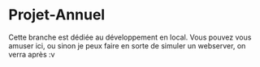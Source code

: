 # Projet-Annuel

Cette branche est dédiée au développement en local. Vous pouvez vous amuser ici, ou sinon je peux faire en sorte de simuler un webserver, on verra après :v